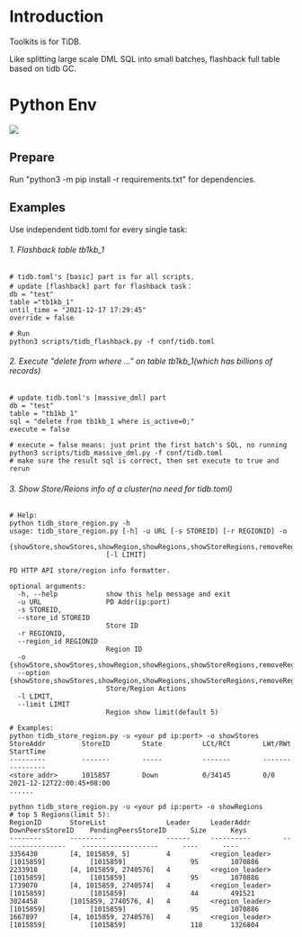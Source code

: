 # Introduction
Toolkits is for TiDB. 

Like splitting large scale DML SQL into small batches, flashback full table based on tidb GC.  

# Python Env
![](https://img.shields.io/static/v1?label=Python&message=3.5&color=green&?style=for-the-badge)

## Prepare 
Run "python3 -m pip install -r requirements.txt" for dependencies.

## Examples
    
Use independent tidb.toml for every single task:

###### 1. Flashback table tb1kb_1
    # tidb.toml's [basic] part is for all scripts.
    # update [flashback] part for flashback task：
    db = "test"
    table ="tb1kb_1"
    until_time = "2021-12-17 17:29:45"
    override = false
    
    # Run 
    python3 scripts/tidb_flashback.py -f conf/tidb.toml
    
###### 2. Execute "delete from where ..." on table tb1kb_1(which has billions of records)
    # update tidb.toml's [massive_dml] part
    db = "test"
    table = "tb1kb_1"
    sql = "delete from tb1kb_1 where is_active=0;"
    execute = false
    
    # execute = false means: just print the first batch's SQL, no running
    python3 scripts/tidb_massive_dml.py -f conf/tidb.toml
    # make sure the result sql is correct, then set execute to true and rerun
    
###### 3. Show Store/Reions info of a cluster(no need for tidb.toml)  
    # Help:
    python tidb_store_region.py -h
    usage: tidb_store_region.py [-h] -u URL [-s STOREID] [-r REGIONID] -o
                            {showStore,showStores,showRegion,showRegions,showStoreRegions,removeRegionPeer,removeStorePeers}
                            [-l LIMIT]

    PD HTTP API store/region info formatter.
    
    optional arguments:
      -h, --help            show this help message and exit
      -u URL                PD Addr(ip:port)
      -s STOREID, 
      --store_id STOREID
                            Store ID
      -r REGIONID, 
      --region_id REGIONID
                            Region ID
      -o {showStore,showStores,showRegion,showRegions,showStoreRegions,removeRegionPeer,removeStorePeers}, 
      --option {showStore,showStores,showRegion,showRegions,showStoreRegions,removeRegionPeer,removeStorePeers}
                            Store/Region Actions
      -l LIMIT, 
      --limit LIMIT
                            Region show limit(default 5)
    
    # Examples:
    python tidb_store_region.py -u <your pd ip:port> -o showStores
    StoreAddr         StoreID        State          LCt/RCt        LWt/RWt        StartTime                     
    ---------         -------        -----          -------        -------        ---------                     
    <store_addr>      1015857        Down           0/34145        0/0            2021-12-12T22:00:45+08:00 
    ......
    
    python tidb_store_region.py -u <your pd ip:port> -o showRegions
    # top 5 Regions(limit 5):
    RegionID       StoreList               Leader     LeaderAddr        DownPeersStoreID    PendingPeersStoreID      Size      Keys      
    --------       ---------               ------     ----------        ----------------    -------------------      ----      ----      
    3356430        [4, 1015859, 5]         4          <region_leader>   [1015859]           [1015859]                95        1070886   
    2233918        [4, 1015859, 2740576]   4          <region_leader>   [1015859]           [1015859]                95        1070886   
    1739070        [4, 1015859, 2740574]   4          <region_leader>   [1015859]           [1015859]                44        491521    
    3024458        [1015859, 2740576, 4]   4          <region_leader>   [1015859]           [1015859]                95        1070886   
    1667897        [4, 1015859, 2740576]   4          <region_leader>   [1015859]           [1015859]                118       1326804 
